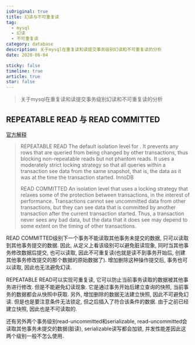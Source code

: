 ```yaml
---
isOriginal: true
title: 幻读与不可重复读
tag:
  - mysql
  - 幻读
  - 不可重复读
category: database
description: 关于mysql在重复读和读提交事务级别幻读和不可重复读的分析
date: 2020-06-04

sticky: false
timeline: true
article: true
star: false
---
```


> 关于mysql在重复读和读提交事务级别幻读和不可重复读的分析

## REPEATABLE READ 与 READ COMMITTED

[官方解释](https://dev.mysql.com/doc/refman/8.0/en/glossary.html)

> REPEATABLE READ
> The default isolation level for . It prevents any rows that are queried from being changed by other transactions, thus blocking non-repeatable reads but not phantom reads. It uses a moderately strict locking strategy so that all queries within a transaction see data from the same snapshot, that is, the data as it was at the time the transaction started. InnoDB
>
>
> READ COMMITTED
> An isolation level that uses a locking strategy that relaxes some of the protection between transactions, in the interest of performance. Transactions cannot see uncommitted data from other transactions, but they can see data that is committed by another transaction after the current transaction started. Thus, a transaction never sees any bad data, but the data that it does see may depend to some extent on the timing of other transactions.
>

READ COMMITTED级别下一个事务不能读取其他事务未提交的数据, 只可以读取到其他事务提交的数据. 因此, 从定义上看该级别可以避免脏读现象, 同时当其他事务修改数据后提交, 也可以读取, 因此不可重复读(也就是读不到事务开始后, 创建其他事务修改提交的那个数据的原始数据了). 增加删除这种操作提交后, 事务也可以读取, 因此也无法避免幻读.

REPEATABLE READ可以实现可重复读, 它可以防止当前事务读取的数据被其他事务进行修改. 但是不能避免幻读现象. 它是通过事务开始后建立查询的快照, 当前事务的数据都会从快照中获取. 另外, 增加删除的数据无法建立快照, 因此不可避免幻读. 但是也是要注意条件无法锁定, 但之后插入了符合该条件的数据. 由于之前已经建立快照, 因此也是不可读取的.

还有另外两个事务级别read-uncommitted和serializable, read-uncommitted会读取其他事务未提交的数据(脏读), serializable读写都会加锁, 并发性能差因此这两个级别一般不怎么使用.

